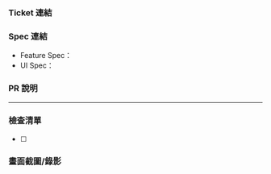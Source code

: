 ### Ticket 連結

### Spec 連結

- Feature Spec：
- UI Spec：

### PR 說明

---

### 檢查清單

- [ ] 

### 畫面截圖/錄影
